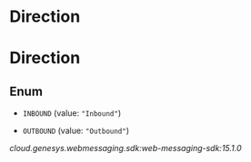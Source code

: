 # Direction


# Direction

## Enum


* `INBOUND` (value: `"Inbound"`)

* `OUTBOUND` (value: `"Outbound"`)




_cloud.genesys.webmessaging.sdk:web-messaging-sdk:15.1.0_
